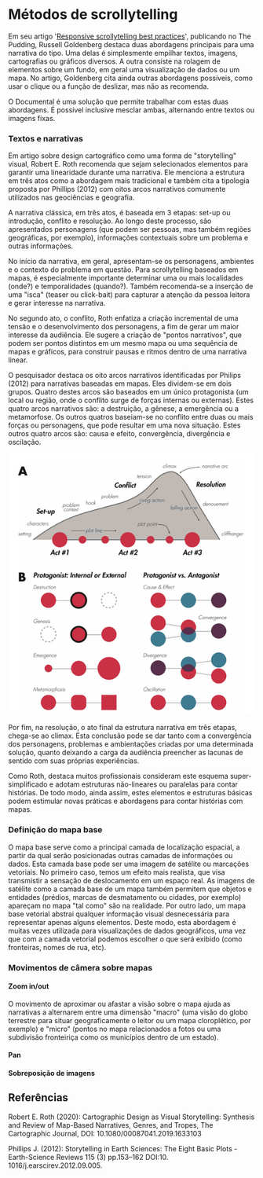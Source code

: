 # Métodos de scrollytelling

Em seu artigo '[Responsive scrollytelling best practices](https://pudding.cool/process/responsive-scrollytelling/)', publicando no The Pudding, Russell Goldenberg destaca duas abordagens principais para uma narrativa do tipo. Uma delas é simplesmente empilhar textos, imagens, cartografias ou gráficos diversos. A outra consiste na rolagem de elementos sobre um fundo, em geral uma visualização de dados ou um mapa. No artigo, Goldenberg cita ainda outras abordagens possíveis, como usar o clique ou a função de deslizar, mas não as recomenda.

O Documental é uma solução que permite trabalhar com estas duas abordagens. É possível inclusive mesclar ambas, alternando entre textos ou imagens fixas.

### Textos e narrativas

Em artigo sobre design cartográfico como uma forma de "storytelling" visual, Robert E. Roth recomenda que sejam selecionados elementos para garantir uma linearidade durante uma narrativa. Ele menciona a estrutura em três atos como a abordagem mais tradicional e também cita a tipologia proposta por Phillips (2012) com oitos arcos narrativos comumente utilizados nas geociências e geografia.

A narrativa clássica, em três atos, é baseada em 3 etapas: set-up ou introdução, conflito e resolução. Ao longo deste processo, são apresentados personagens (que podem ser pessoas, mas também regiões geográficas, por exemplo), informações contextuais sobre um problema e outras informações. 

No início da narrativa, em geral, apresentam-se os personagens, ambientes e o contexto do problema em questão. Para scrollytelling baseados em mapas, é especialmente importante determinar uma ou mais localidades (onde?) e temporalidades (quando?). Também recomenda-se a inserção de uma "isca" (teaser ou click-bait) para capturar a atenção da pessoa leitora e gerar interesse na narrativa.

No segundo ato, o conflito, Roth enfatiza a criação incremental de uma tensão e o desenvolvimento dos personagens, a fim de gerar um maior interesse da audiência. Ele sugere a criação de "pontos narrativos", que podem ser pontos distintos em um mesmo mapa ou uma sequência de mapas e gráficos, para construir pausas e ritmos dentro de uma narrativa linear. 

O pesquisador destaca os oito arcos narrativos identificadas por Philips (2012) para narrativas baseadas em mapas. Eles dividem-se em dois grupos. Quatro destes arcos são baseados em um único protagonista (um local ou região, onde o conflito surge de forças internas ou externas). Estes quatro arcos narrativos são: a destruição, a gênese, a emergência ou a metamorfose. Os outros quatros baseiam-se no conflito entre duas ou mais forças ou personagens, que pode resultar em uma nova situação. Estes outros quatro arcos são: causa e efeito, convergência, divergência e oscilação.

![Fonte: Reprodução da "Figura 1" do artigo 'Cartographic Design as Visual Storytelling: Synthesis and Review of Map-Based Narratives, Genres, and Tropes'](.gitbook/assets/scrolly.png)

Por fim, na resolução, o ato final da estrutura narrativa em três etapas, chega-se ao climax. Esta conclusão pode se dar tanto com a convergência dos personagens, problemas e ambientações criadas por uma determinada solução, quanto deixando a carga da audiência preencher as lacunas de sentido com suas próprias experiências. 

Como Roth, destaca muitos profissionais consideram este esquema super-simplificado e adotam estruturas não-lineares ou paralelas para contar histórias. De todo modo, ainda assim, estes elementos e estruturas básicas podem estimular novas práticas e abordagens para contar histórias com mapas.

### Definição do mapa base

O mapa base serve como a principal camada de localização espacial, a partir da qual serão posicionadas outras camadas de informações ou dados. Esta camada base pode ser uma imagem de satélite ou marcações vetoriais. No primeiro caso, temos um efeito mais realista, que visa transmistir a sensação de deslocamento em um espaço real. As imagens de satélite como a camada base de um mapa também permitem que objetos e entidades (prédios, marcas de desmatamento ou cidades, por exemplo) apareçam no mapa "tal como" são na realidade. Por outro lado, um mapa base vetorial abstrai qualquer informação visual desnecessária para representar apenas alguns elementos. Deste modo, esta abordagem é muitas vezes utilizada para visualizações de dados geográficos, uma vez que com a camada vetorial podemos escolher o que será exibido (como fronteiras, nomes de rua, etc).

### Movimentos de câmera sobre mapas

#### Zoom in/out

O movimento de aproximar ou afastar a visão sobre o mapa ajuda as narrativas a alternarem entre uma dimensão "macro" (uma visão do globo terrestre para situar geograficamente o leitor ou um mapa cloroplético, por exemplo) e "micro" (pontos no mapa relacionados a fotos ou uma subdivisão fronteiriça como os municípios dentro de um estado).

#### Pan

#### Sobreposição de imagens

## Referências

Robert E. Roth (2020): Cartographic Design as Visual Storytelling: Synthesis and Review of Map-Based Narratives, Genres, and Tropes, The Cartographic Journal, DOI: 10.1080/00087041.2019.1633103

Phillips J. (2012): Storytelling in Earth Sciences: The Eight Basic Plots - Earth-Science Reviews 115 (3) pp.153–162 DOI:10. 1016/j.earscirev.2012.09.005.